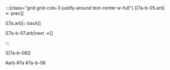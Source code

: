 :::{class="grid grid-cols-3 justify-around text-center w-full"}
[[7a-b-05.arb|← prev]]

[[7a.arb|⌂ back]]

[[7a-b-07.arb|next →]]

:::

![[7a-b-06]]

#arb #7a #7a-b-06

